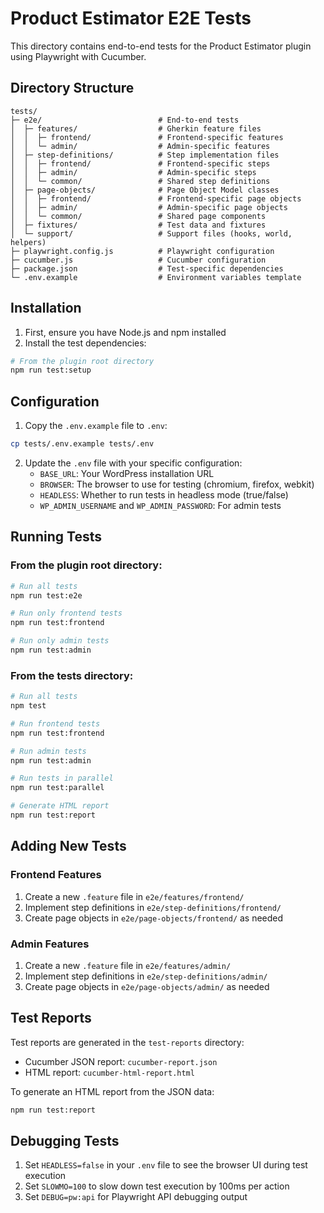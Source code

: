 # Product Estimator E2E Tests

This directory contains end-to-end tests for the Product Estimator plugin using Playwright with Cucumber.

## Directory Structure

```
tests/
├─ e2e/                          # End-to-end tests
│  ├─ features/                  # Gherkin feature files
│  │  ├─ frontend/               # Frontend-specific features
│  │  └─ admin/                  # Admin-specific features
│  ├─ step-definitions/          # Step implementation files
│  │  ├─ frontend/               # Frontend-specific steps
│  │  ├─ admin/                  # Admin-specific steps
│  │  └─ common/                 # Shared step definitions
│  ├─ page-objects/              # Page Object Model classes
│  │  ├─ frontend/               # Frontend-specific page objects
│  │  ├─ admin/                  # Admin-specific page objects
│  │  └─ common/                 # Shared page components
│  ├─ fixtures/                  # Test data and fixtures
│  └─ support/                   # Support files (hooks, world, helpers)
├─ playwright.config.js          # Playwright configuration
├─ cucumber.js                   # Cucumber configuration
├─ package.json                  # Test-specific dependencies
└─ .env.example                  # Environment variables template
```

## Installation

1. First, ensure you have Node.js and npm installed
2. Install the test dependencies:

```bash
# From the plugin root directory
npm run test:setup
```

## Configuration

1. Copy the `.env.example` file to `.env`:

```bash
cp tests/.env.example tests/.env
```

2. Update the `.env` file with your specific configuration:
   - `BASE_URL`: Your WordPress installation URL
   - `BROWSER`: The browser to use for testing (chromium, firefox, webkit)
   - `HEADLESS`: Whether to run tests in headless mode (true/false)
   - `WP_ADMIN_USERNAME` and `WP_ADMIN_PASSWORD`: For admin tests

## Running Tests

### From the plugin root directory:

```bash
# Run all tests
npm run test:e2e

# Run only frontend tests
npm run test:frontend

# Run only admin tests
npm run test:admin
```

### From the tests directory:

```bash
# Run all tests
npm test

# Run frontend tests
npm run test:frontend

# Run admin tests
npm run test:admin

# Run tests in parallel
npm run test:parallel

# Generate HTML report
npm run test:report
```

## Adding New Tests

### Frontend Features

1. Create a new `.feature` file in `e2e/features/frontend/`
2. Implement step definitions in `e2e/step-definitions/frontend/`
3. Create page objects in `e2e/page-objects/frontend/` as needed

### Admin Features

1. Create a new `.feature` file in `e2e/features/admin/`
2. Implement step definitions in `e2e/step-definitions/admin/`
3. Create page objects in `e2e/page-objects/admin/` as needed

## Test Reports

Test reports are generated in the `test-reports` directory:
- Cucumber JSON report: `cucumber-report.json`
- HTML report: `cucumber-html-report.html`

To generate an HTML report from the JSON data:

```bash
npm run test:report
```

## Debugging Tests

1. Set `HEADLESS=false` in your `.env` file to see the browser UI during test execution
2. Set `SLOWMO=100` to slow down test execution by 100ms per action
3. Set `DEBUG=pw:api` for Playwright API debugging output